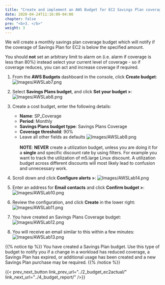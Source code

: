 ```yaml
---
title: "Create and implement an AWS Budget for EC2 Savings Plan coverage"
date: 2020-04-24T11:16:09-04:00
chapter: false
pre: "<b>3. </b>"
weight: 3
---
```

We will create a monthly savings plan coverage budget which will notify if the coverage of Savings Plan for EC2 is below the specified amount. 

You should **not** set an arbitrary limit to alarm on (i.e. alarm if coverage is less than 80%) instead select your current level of coverage - so if coverage reduces, you can act and increase coverage if required.

1. From the **AWS Budgets** dashboard in the console, click **Create budget**:
![Images/AWSLab7.png](/Cost/100_2_Cost_and_Usage_Governance/Images/AWSLab7.png)

2. Select **Savings Plans budget**, and click **Set your budget >**:
![Images/AWSLab8.png](/Cost/100_2_Cost_and_Usage_Governance/Images/AWSLab8.png)

3. Create a cost budget, enter the following details:
    - **Name**: SP_Coverage
    - **Period**: Monthly
    - **Savings Plans budget type**: Savings Plans Coverage
    - **Coverage threshold**: 90%
    - Leave all other fields as defaults
![Images/AWSLab9.png](/Cost/100_2_Cost_and_Usage_Governance/Images/AWSLab9.png)
<BR><BR>
**NOTE**: **NEVER** create a utilization budget, unless you are doing it for a **single** and specific discount rate by using filters. For example you want to track the utilization of m5.large Linux discount. A utilization budget across different discounts will most likely lead to confusion and unnecessary work.

4. Scroll down and click **Configure alerts >**:
![Images/AWSLab14.png](/Cost/100_2_Cost_and_Usage_Governance/Images/AWSLab14.png)

5. Enter an address for **Email contacts** and click **Confirm budget >**:
![Images/AWSLab10.png](/Cost/100_2_Cost_and_Usage_Governance/Images/AWSLab10.png)

6. Review the configuration, and click **Create** in the lower right:
![Images/AWSLab11.png](/Cost/100_2_Cost_and_Usage_Governance/Images/AWSLab11.png)

7. You have created an Savings Plans Coverage budget:
![Images/AWSLab12.png](/Cost/100_2_Cost_and_Usage_Governance/Images/AWSLab12.png)

8. You will receive an email similar to this within a few minutes:
![Images/AWSLab13.png](/Cost/100_2_Cost_and_Usage_Governance/Images/AWSLab13.png)

{{% notice tip %}}
You have created a Savings Plan budget. Use this type of budget to notify you if a change in a workload has reduced coverage, a Savings Plan has expired, or additional usage has been created and a new Savings Plan purchase may be required.
{{% /notice %}}

{{< prev_next_button link_prev_url="../2_budget_ec2actual/" link_next_url="../4_budget_report/" />}}

